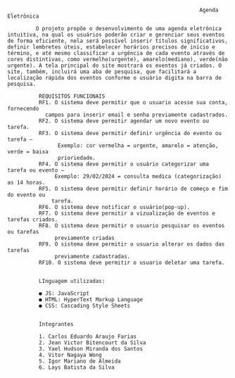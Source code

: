                                                                  Agenda Eletrônica

             O projeto propõe o desenvolvimento de uma agenda eletrônica intuitiva, na qual os usuários poderão criar e gerenciar seus eventos de forma eficiente, nela será possível inserir títulos significativos, definir lembretes úteis, estabelecer horários precisos de início e término, e até mesmo classificar a urgência de cada evento através de cores distintivas, como vermelho(urgente), amarelo(mediano), verde(não urgente). A tela principal do site mostrará os eventos já criados. O site, também, incluirá uma aba de pesquisa, que facilitará a localização rápida dos eventos conforme o usuário digita na barra de pesquisa.

              REQUISITOS FUNCIONAIS
              RF1. O sistema deve permitir que o usuario acesse sua conta, fornecendo
                campos para inserir email e senha previamente cadastrados.
              RF2. O sistema deve permitir agendar um novo evento ou tarefa.
              RF3. O sistema deve permitir definir urgência do evento ou tarefa – 
                    Exemplo: cor vermelha = urgente, amarelo = atenção, verde = baixa
                    prioriedade.
              RF4. O sistema deve permitir o usuário categorizar uma tarefa ou evento –
                   Exemplo: 29/02/2024 = consulta medica (categorização) as 14 horas.
              RF5. O sistema deve permitir definir horário de começo e fim do evento ou
                  tarefa.
              RF6. O sistema deve notificar o usuário(pop-up).
              RF7. O sistema deve permitir a vizualização de eventos e tarefas criados.
              RF8. O sistema deve permitir o usuario pesquisar os eventos ou tarefas
                   previamente criadas
              RF9. O sistema deve permitir o usuario alterar os dados das tarefas
                   previamente cadastradas.
              RF10. O sistema deve permitir o usuario deletar uma tarefa.


              LInguagem utilizadas:

              ●	JS: JavaScript
              ●	HTML: HyperText Markup Language
              ●	CSS: Cascading Style Sheets


              Integrantes
              
              1. Carlos Eduardo Araujo Farias
              2. Jean Victor Bitencourt da Silva
              3. Yael Hudson Miranda dos Santos
              4. Vitor Nagaya Wong
              5. Igor Mariano de Almeida
              6. Lays Batista da Silva
              
